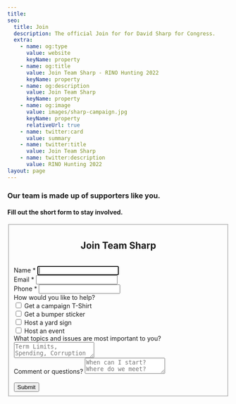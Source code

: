 ```yaml
---
title:
seo:
  title: Join
  description: The official Join for for David Sharp for Congress.
  extra:
    - name: og:type
      value: website
      keyName: property
    - name: og:title
      value: Join Team Sharp - RINO Hunting 2022
      keyName: property
    - name: og:description
      value: Join Team Sharp
      keyName: property
    - name: og:image
      value: images/sharp-campaign.jpg
      keyName: property
      relativeUrl: true
    - name: twitter:card
      value: summary
    - name: twitter:title
      value: Join Team Sharp
    - name: twitter:description
      value: RINO Hunting 2022
layout: page
---
```


### Our team is made up of supporters like you.

#### Fill out the short form to stay involved.


<div class='joinform'>

<script src="https://cdn.jsdelivr.net/npm/jquery@3.6.0/dist/jquery.min.js" integrity="sha256-/xUj+3OJU5yExlq6GSYGSHk7tPXikynS7ogEvDej/m4=" crossorigin="anonymous"></script>
  <div class="row">
    <section class="col-xs-12 col-sm-8 col-sm-offset-2 col-xl-6 col-xl-offset-3 my-4">
        <div class="" style="width:100%">
        <form class="" target="_self" enctype="multipart/form-data" action="https://formkeep.com/f/7d735d06c1e5" accept-charset="UTF-8" method="post"><input name="utf8" type="hidden" value="&#x2713;" />
          <fieldset>
            <center><h2>Join Team Sharp</h2></center>
            <br>
              <div class="row">
              <div class="form-group col-xs-12" id="Name__div">
              <label title="required" for="Name">Name *</label>
              <input type="text" name="Name" id="Name" required="required" autofocus="autofocus" class="form-control" />
          </div>
          </div>
              <div class="row">
              <div class="form-group col-xs-12" id="Email__div">
              <label title="required" for="Email">Email *</label>
              <input type="email" name="Email" id="Email" required="required" class="form-control" />
          </div>
          </div>
              <div class="row">
              <div class="form-group col-xs-12" id="Phone__div">
              <label title="required" for="Phone">Phone *</label>
              <input type="tel" name="Phone" id="Phone" required="required" class="form-control" />
          </div>
          </div>
              <div class="row">
              <div class="form-group form-check col-xs-12" id="How_would_you_like_to_help___div">
              <label for="How_would_you_like_to_help_">How would you like to help?</label>
               <div>
                <label class="form-check-label" for="How_would_you_like_to_help__Get_a_campaign_T-Shirt">
                    <input type="checkbox" name="How would you like to help?[]" id="How_would_you_like_to_help__Get_a_campaign_T-Shirt" value="Get a campaign T-Shirt" class="form-check-input" />
                    Get a campaign T-Shirt
</label>                <br>
                <label class="form-check-label" for="How_would_you_like_to_help__Get_a_bumper_sticker">
                    <input type="checkbox" name="How would you like to help?[]" id="How_would_you_like_to_help__Get_a_bumper_sticker" value="Get a bumper sticker" class="form-check-input" />
                    Get a bumper sticker
</label>                <br>
                <label class="form-check-label" for="How_would_you_like_to_help__Host_a_yard_sign">
                    <input type="checkbox" name="How would you like to help?[]" id="How_would_you_like_to_help__Host_a_yard_sign" value="Host a yard sign" class="form-check-input" />
                    Host a yard sign
</label>                <br>
                <label class="form-check-label" for="How_would_you_like_to_help__Host_an_event">
                    <input type="checkbox" name="How would you like to help?[]" id="How_would_you_like_to_help__Host_an_event" value="Host an event" class="form-check-input"/>
                    Host an event
</label>                <br>
               </div>
          </div>
          </div>
              <div class="row">
              <div class="form-group col-xs-12" id="What_topics_and_issues_are_most_important_to_you___div">
              <label for="What_topics_and_issues_are_most_important_to_you_">What topics and issues are most important to you?</label>
              <textarea name="What topics and issues are most important to you?" id="What_topics_and_issues_are_most_important_to_you_" placeholder="Term Limits, Spending, Corruption etc." class="form-control">
</textarea>
          </div>
          </div>
              <div class="row">
              <div class="form-group col-xs-12" id="Comment_or_questions___div">
              <label for="Comment_or_questions_">Comment or questions?</label>
              <textarea name="Comment or questions?" placeholder="When can I start? Where do we meet?" id="Comment_or_questions_" class="form-control"></textarea>
          </div>
          </div>
          <br>
          <div style="opacity:0;position:absolute;top:0;left:-5000px;height:0;width:0">
            <label for="subscribe_7d735d06c1e5_35457"></label>
            <input name="subscribe_7d735d06c1e5_35457" value="" tabindex="-1" autocomplete="off"
                   type="email" id="email_subscribe_7d735d06c1e5_35457" placeholder="Your email here">
          </div>
          <div class="row">
            <div class="col-xs-12">
              <input type="submit" value="Submit" class="btn btn-block btn-primary" data-disable-with="Submit" />
            </div>
          </div>
        </fieldset>
</form>
      </div>
    </section>
  </div>
</div>
